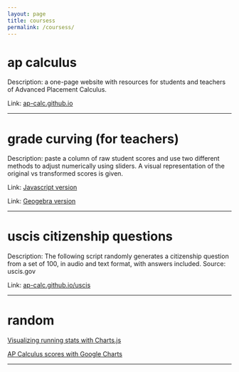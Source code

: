 ```yaml
---
layout: page
title: coursess
permalink: /coursess/
---
```


# ap calculus

Description: a one-page website with resources for students and teachers of Advanced Placement Calculus.

Link: <a href="https://ap-calc.github.io" target="_blank">ap-calc.github.io</a>

---

# grade curving (for teachers)

Description: paste a column of raw student scores and use two different methods to adjust numerically using sliders. A visual representation of the original vs transformed scores is given. 

Link: <a href="https://ap-calc.github.io/gcc/index.html" target="_blank"> Javascript version </a> 

Link: <a href="https://ap-calc.github.io/gcc1/index.html" target="_blank"> Geogebra version </a>

---

# uscis citizenship questions

Description: The following script randomly generates a citizenship question from a set of 100, in audio and text format, with answers included. Source: uscis.gov

Link: <a href="https://ap-calc.github.io/uscis/" target="_blank"> ap-calc.github.io/uscis </a>

---
<!-- 
# ap computer science a  

Description: resources for AP Computer Science A

Link: <a href="https://ca-cs.github.io" target="_blank">ca-cs.github.io</a>

---
-->
# random 

<a href="https://ap-calc.github.io/running/" target="_blank">Visualizing running stats with Charts.js</a>

<a href="https://ap-calc.github.io/apscore/" target="_blank">AP Calculus scores with Google Charts</a>

---
